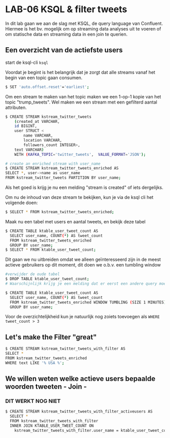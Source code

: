 # LAB-06 KSQL & filter tweets
In dit lab gaan we aan de slag met KSQL, de query language van Confluent. Hiermee is het bv. mogelijk om op streaming data analyses uit te voeren of om statische data en streaming data in een join te querien. 

## Een overzicht van de actiefste users

start de ksql-cli
```ksql```

Voordat je begint is het belangrijk dat je zorgt dat alle streams vanaf het begin van een topic gaan consumen.
```sh
$ SET 'auto.offset.reset'='earliest';
```

Om een stream te maken van het topic maken we een 1-op-1 kopie van het topic "trump_tweets". Wel maken we een stream met een gefilterd aantal attributen. 
```sh
$ CREATE STREAM kstream_twitter_tweets
    (created_at VARCHAR, 
    id BIGINT,
    user STRUCT <
        name VARCHAR, 
        location VARCHAR, 
        followers_count INTEGER>, 
    text VARCHAR) 
    WITH (KAFKA_TOPIC='twitter_tweets',  VALUE_FORMAT='JSON');

# create an enriched stream with user_name
$ CREATE STREAM kstream_twitter_tweets_enriched AS
SELECT *, user->name as user_name
FROM kstream_twitter_tweets PARTITION BY user_name;
```

Als het goed is krijg je nu een melding "stream is created" of iets dergelijks.

Om nu de inhoud van deze stream te bekijken, kun je via de ksql cli het volgende doen:
```sh
$ SELECT * FROM kstream_twitter_tweets_enriched;
```

Maak nu een tabel met users en aantal tweets, en bekijk deze tabel
```sh
$ CREATE TABLE ktable_user_tweet_count AS
  SELECT user_name, COUNT(*) AS tweet_count
  FROM kstream_twitter_tweets_enriched 
  GROUP BY user_name;
$ SELECT * FROM ktable_user_tweet_count;
```

Dit gaan we nu uitbreiden omdat we alleen geïnteresseerd zijn in de meest actieve gebruikers op dit moment, dit doen we o.b.v. een tumbling window
```sh
#verwijder de oude tabel
$ DROP TABLE ktable_user_tweet_count;
# Waarschijnlijk krijg je een melding dat er eerst een andere query moet verwijderen, dit doe je met 'TERMINATE <query>'

$ CREATE TABLE ktable_user_tweet_count AS
  SELECT user_name, COUNT(*) AS tweet_count
  FROM kstream_twitter_tweets_enriched WINDOW TUMBLING (SIZE 1 MINUTES)
  GROUP BY user_name;
```
Voor de overzichtelijkheid kun je natuurlijk nog zoiets toevoegen als `WHERE tweet_count > 3`


## Let's make the Filter "great"

```sh
$ CREATE STREAM kstream_twitter_tweets_with_filter AS
SELECT *
FROM kstream_twitter_tweets_enriched
WHERE text LIKE '% USA %';
```


## We willen weten welke actieve users bepaalde woorden tweeten - Join - 
### DIT WERKT NOG NIET

```sh
$ CREATE STREAM kstream_twitter_tweets_with_filter_activeusers AS
  SELECT * 
  FROM kstream_twitter_tweets_with_filter
  INNER JOIN KTABLE_USER_TWEET_COUNT ON 
    kstream_twitter_tweets_with_filter.user_name = ktable_user_tweet_count.user_name;
```
